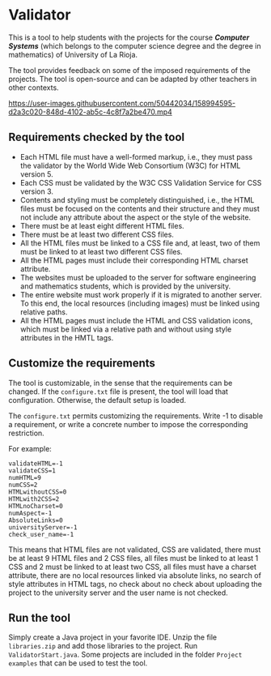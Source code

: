 # Validator

This is a tool to help students with the projects for the course ***Computer Systems*** (which belongs to the computer science degree 
and the degree in mathematics) of University of La Rioja.

The tool provides feedback on some of the imposed requirements of the projects. The tool is open-source and can be adapted by other teachers in other contexts.


https://user-images.githubusercontent.com/50442034/158994595-d2a3c020-848d-4102-ab5c-4c8f7a2be470.mp4


## Requirements checked by the tool

- Each HTML file must have a well-formed markup, i.e., they must pass the validator 
by the World Wide Web Consortium (W3C) for HTML version 5.
-  Each CSS must be validated by the W3C CSS Validation Service for CSS version 3.
- Contents and styling must be completely distinguished, i.e., the HTML
files must be focused on the contents and their structure and they must not include any
attribute about the aspect or the style of the website.
- There must be at least eight different HTML files. 
- There must be at least two different CSS files.
- All the HTML files must be linked to a CSS file and, at least, two of them
must be linked to at least two different CSS files.
- All the HTML pages must include their corresponding HTML charset attribute.
- The websites must be uploaded to the server for software engineering
and mathematics students, which is 
provided by the university.
- The entire website must work properly if it is migrated to another server. To this end, the local resources (including images) must be linked using 
relative paths.
- All the HTML pages must include the HTML and CSS validation icons, which must be linked 
via a relative path and without using style attributes in the HMTL tags.


## Customize the requirements
The tool is customizable, in the sense that the requirements can be changed. If the ```configure.txt``` file is present, the tool will load that configuration. 
Otherwise, the default setup is loaded.

The  ```configure.txt``` permits customizing the requirements. Write -1 to disable a requirement, or write a concrete number to impose the corresponding restriction.

For example:

```
validateHTML=-1
validateCSS=1
numHTML=9
numCSS=2
HTMLwithoutCSS=0
HTMLwith2CSS=2
HTMLnoCharset=0
numAspect=-1
AbsoluteLinks=0
universityServer=-1
check_user_name=-1
```

This means that HTML files are not validated, CSS are validated, there must be at least 9 HTML files and 2 CSS files, all files must be linked to at least 1 CSS and 2 
must be linked to at least two CSS, all files must have a charset attribute, there are no local resources linked via absolute links, no search of style attributes in HTML tags, 
no check about  no check about uploading the project to the university server and the user name is not checked.

## Run the tool
Simply create a Java project in your favorite IDE. Unzip the file ```libraries.zip``` and add those libraries to the project. Run ```ValidatorStart.java```.
Some projects are included in the folder ```Project examples``` that can be used to test the tool.

